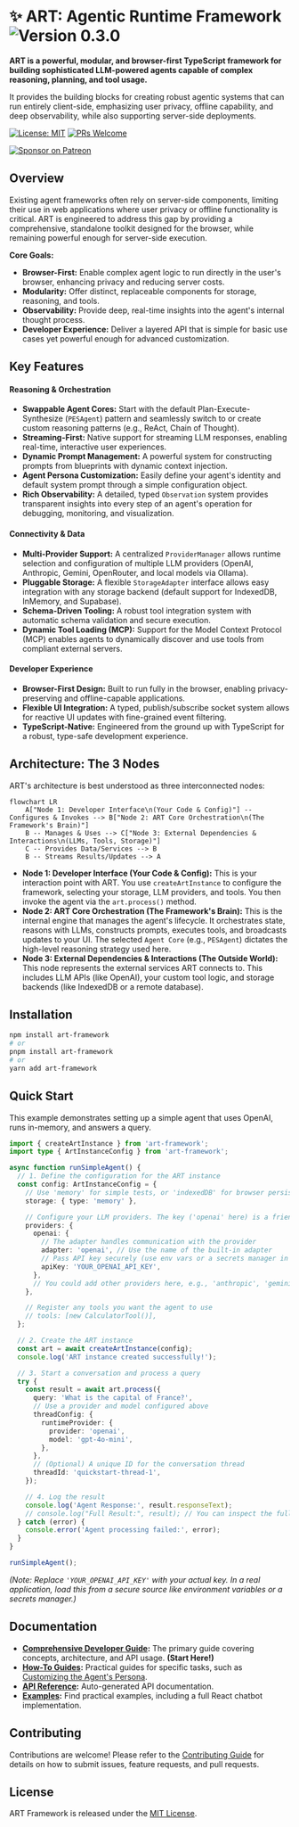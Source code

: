 ﻿# ✨ ART: Agentic Runtime Framework <img src="https://img.shields.io/badge/Version-v0.2.8-blue" alt="Version 0.3.0">

**ART is a powerful, modular, and browser-first TypeScript framework for building sophisticated LLM-powered agents capable of complex reasoning, planning, and tool usage.**

It provides the building blocks for creating robust agentic systems that can run entirely client-side, emphasizing user privacy, offline capability, and deep observability, while also supporting server-side deployments.

[![License: MIT](https://img.shields.io/badge/License-MIT-yellow.svg)](https://opensource.org/licenses/MIT)
[![PRs Welcome](https://img.shields.io/badge/PRs-welcome-brightgreen.svg?style=flat-square)](http://makeapullrequest.com)

[![Sponsor on Patreon](https://img.shields.io/badge/Sponsor%20on-Patreon-F96854?logo=patreon&style=flat)](https://www.patreon.com/HashanWickramasinghe)

## Overview

Existing agent frameworks often rely on server-side components, limiting their use in web applications where user privacy or offline functionality is critical. ART is engineered to address this gap by providing a comprehensive, standalone toolkit designed for the browser, while remaining powerful enough for server-side execution.

**Core Goals:**
*   **Browser-First:** Enable complex agent logic to run directly in the user's browser, enhancing privacy and reducing server costs.
*   **Modularity:** Offer distinct, replaceable components for storage, reasoning, and tools.
*   **Observability:** Provide deep, real-time insights into the agent's internal thought process.
*   **Developer Experience:** Deliver a layered API that is simple for basic use cases yet powerful enough for advanced customization.

## Key Features

#### Reasoning & Orchestration
*   **Swappable Agent Cores:** Start with the default Plan-Execute-Synthesize (`PESAgent`) pattern and seamlessly switch to or create custom reasoning patterns (e.g., ReAct, Chain of Thought).
*   **Streaming-First:** Native support for streaming LLM responses, enabling real-time, interactive user experiences.
*   **Dynamic Prompt Management:** A powerful system for constructing prompts from blueprints with dynamic context injection.
*   **Agent Persona Customization:** Easily define your agent's identity and default system prompt through a simple configuration object.
*   **Rich Observability:** A detailed, typed `Observation` system provides transparent insights into every step of an agent's operation for debugging, monitoring, and visualization.

#### Connectivity & Data
*   **Multi-Provider Support:** A centralized `ProviderManager` allows runtime selection and configuration of multiple LLM providers (OpenAI, Anthropic, Gemini, OpenRouter, and local models via Ollama).
*   **Pluggable Storage:** A flexible `StorageAdapter` interface allows easy integration with any storage backend (default support for IndexedDB, InMemory, and Supabase).
*   **Schema-Driven Tooling:** A robust tool integration system with automatic schema validation and secure execution.
*   **Dynamic Tool Loading (MCP):** Support for the Model Context Protocol (MCP) enables agents to dynamically discover and use tools from compliant external servers.

#### Developer Experience
*   **Browser-First Design:** Built to run fully in the browser, enabling privacy-preserving and offline-capable applications.
*   **Flexible UI Integration:** A typed, publish/subscribe socket system allows for reactive UI updates with fine-grained event filtering.
*   **TypeScript-Native:** Engineered from the ground up with TypeScript for a robust, type-safe development experience.

## Architecture: The 3 Nodes

ART's architecture is best understood as three interconnected nodes:

```mermaid
flowchart LR
    A["Node 1: Developer Interface\n(Your Code & Config)"] -- Configures & Invokes --> B["Node 2: ART Core Orchestration\n(The Framework's Brain)"]
    B -- Manages & Uses --> C["Node 3: External Dependencies & Interactions\n(LLMs, Tools, Storage)"]
    C -- Provides Data/Services --> B
    B -- Streams Results/Updates --> A
```

*   **Node 1: Developer Interface (Your Code & Config):** This is your interaction point with ART. You use `createArtInstance` to configure the framework, selecting your storage, LLM providers, and tools. You then invoke the agent via the `art.process()` method.
*   **Node 2: ART Core Orchestration (The Framework's Brain):** This is the internal engine that manages the agent's lifecycle. It orchestrates state, reasons with LLMs, constructs prompts, executes tools, and broadcasts updates to your UI. The selected `Agent Core` (e.g., `PESAgent`) dictates the high-level reasoning strategy used here.
*   **Node 3: External Dependencies & Interactions (The Outside World):** This node represents the external services ART connects to. This includes LLM APIs (like OpenAI), your custom tool logic, and storage backends (like IndexedDB or a remote database).

## Installation

```bash
npm install art-framework
# or
pnpm install art-framework
# or
yarn add art-framework
```

## Quick Start

This example demonstrates setting up a simple agent that uses OpenAI, runs in-memory, and answers a query.

```typescript
import { createArtInstance } from 'art-framework';
import type { ArtInstanceConfig } from 'art-framework';

async function runSimpleAgent() {
  // 1. Define the configuration for the ART instance
  const config: ArtInstanceConfig = {
    // Use 'memory' for simple tests, or 'indexedDB' for browser persistence
    storage: { type: 'memory' },

    // Configure your LLM providers. The key ('openai' here) is a friendly name.
    providers: {
      openai: {
        // The adapter handles communication with the provider
        adapter: 'openai', // Use the name of the built-in adapter
        // Pass API key securely (use env vars or a secrets manager in production)
        apiKey: 'YOUR_OPENAI_API_KEY',
      },
      // You could add other providers here, e.g., 'anthropic', 'gemini'
    },

    // Register any tools you want the agent to use
    // tools: [new CalculatorTool()],
  };

  // 2. Create the ART instance
  const art = await createArtInstance(config);
  console.log('ART instance created successfully!');

  // 3. Start a conversation and process a query
  try {
    const result = await art.process({
      query: 'What is the capital of France?',
      // Use a provider and model configured above
      threadConfig: {
        runtimeProvider: {
          provider: 'openai',
          model: 'gpt-4o-mini',
        },
      },
      // (Optional) A unique ID for the conversation thread
      threadId: 'quickstart-thread-1',
    });

    // 4. Log the result
    console.log('Agent Response:', result.responseText);
    // console.log("Full Result:", result); // You can inspect the full object for more details
  } catch (error) {
    console.error('Agent processing failed:', error);
  }
}

runSimpleAgent();
```

*(Note: Replace `'YOUR_OPENAI_API_KEY'` with your actual key. In a real application, load this from a secure source like environment variables or a secrets manager.)*

## Documentation

*   **[Comprehensive Developer Guide](docs/README.md):** The primary guide covering concepts, architecture, and API usage. **(Start Here!)**
*   **[How-To Guides](docs/how-to):** Practical guides for specific tasks, such as [Customizing the Agent's Persona](docs/how-to/customizing-agent-persona.md).
*   **[API Reference](docs/components/README.md):** Auto-generated API documentation.
*   **[Examples](./examples):** Find practical examples, including a full React chatbot implementation.

## Contributing

Contributions are welcome! Please refer to the [Contributing Guide](./CONTRIBUTING.md) for details on how to submit issues, feature requests, and pull requests.

## License

ART Framework is released under the [MIT License](https://opensource.org/licenses/MIT).
